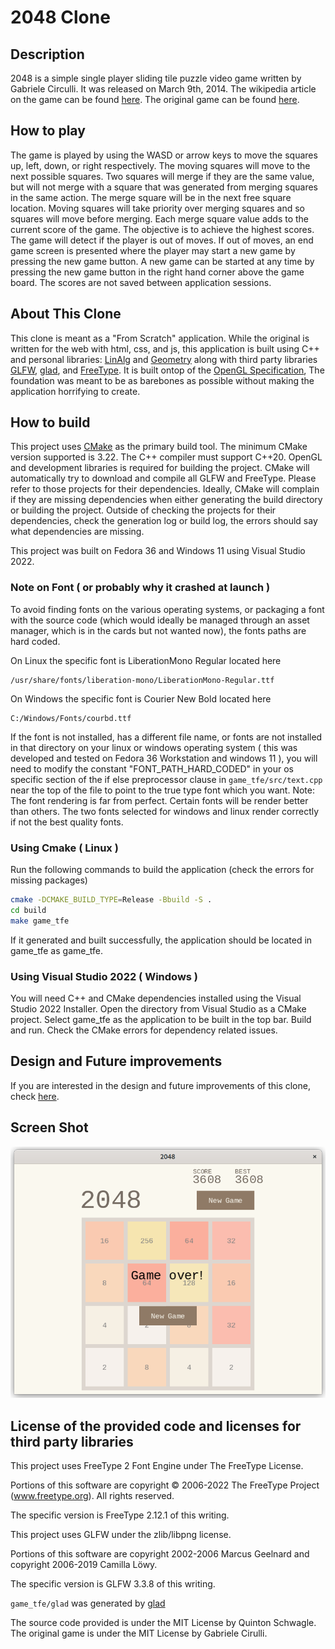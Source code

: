 # 2048 Clone

## Description

2048 is a simple single player sliding tile puzzle video game written by Gabriele Circulli. It was
released on March 9th, 2014. The wikipedia article on the game can be found
[here][2048-wikipedia]. The original game can be found [here](https://github.com/gabrielecirulli/2048).

[2048-wikipedia]: https://en.wikipedia.org/wiki/2048_(video_game)

## How to play

The game is played by using the WASD or arrow keys to move the squares up, left, down, or right 
respectively. The moving squares will move to the next possible squares. Two squares will merge if 
they are the same value, but will not merge with a square that was generated from merging squares in 
the same action. The merge square will be in the next free square location. Moving squares will take 
priority over merging squares and so squares will move before merging. Each merge square value adds 
to the current score of the game. The objective is to achieve the highest scores. The game will
detect if the player is out of moves. If out of moves, an end game screen is presented where the
player may start a new game by pressing the new game button. A new game can be started at any time
by pressing the new game button in the right hand corner above the game board. The scores are not
saved between application sessions.

## About This Clone

This clone is meant as a "From Scratch" application. While the original is written for the web with
html, css, and js, this application is built using C++ and personal libraries: [LinAlg](/linalg/README.md)
and [Geometry](/geometry/README.md) along with third party libraries [GLFW](https://www.glfw.org/),
[glad](https://github.com/Dav1dde/glad), and [FreeType](https://freetype.org). It is built ontop of
the [OpenGL Specification](https://www.opengl.org/), The foundation was meant to be as barebones 
as possible without making the application horrifying to create.

## How to build

This project uses [CMake](https://cmake.org/) as the primary build tool. The minimum CMake version
supported is 3.22. The C++ compiler must support C++20. OpenGL and development libraries is required
for building the project. CMake will automatically try to download and compile all GLFW and FreeType. 
Please refer to those projects for their dependencies. Ideally, CMake will complain if they are 
missing dependencies when either generating the build directory or building the project. Outside of
checking the projects for their dependencies, check the generation log or build log, the errors
should say what dependencies are missing.

This project was built on Fedora 36 and Windows 11 using Visual Studio 2022.

### Note on Font ( or probably why it crashed at launch ) 

To avoid finding fonts on the various operating systems, or packaging a font with the source code
(which would ideally be managed through an asset manager, which is in the cards but not wanted
now), the fonts paths are hard coded. 

On Linux the specific font is LiberationMono Regular located here 
```
/usr/share/fonts/liberation-mono/LiberationMono-Regular.ttf
```

On Windows the specific font is Courier New Bold located here
```
C:/Windows/Fonts/courbd.ttf
```

If the font is not installed, has a different file name, or fonts are not installed in that
directory on your linux or windows operating system ( this was developed and tested on Fedora 36 
Workstation and windows 11 ), you will need to modify the constant "FONT\_PATH\_HARD\_CODED" 
in your os specific section of the if else preprocessor clause in `game_tfe/src/text.cpp` near the 
top of the file to point to the true type font which you want. Note: The font rendering is far from 
perfect. Certain fonts will be render better than others. The two fonts selected for windows and 
linux render correctly if not the best quality fonts.

### Using Cmake ( Linux )

Run the following commands to build the application (check the errors for missing packages)

```sh
cmake -DCMAKE_BUILD_TYPE=Release -Bbuild -S .
cd build
make game_tfe
```

If it generated and built successfully, the application should be located in game\_tfe as game\_tfe.

### Using Visual Studio 2022 ( Windows )

You will need C++ and CMake dependencies installed using the Visual Studio 2022 Installer.
Open the directory from Visual Studio as a CMake project. Select game\_tfe as the application to be
built in the top bar. Build and run. Check the CMake errors for dependency related issues. 

## Design and Future improvements

If you are interested in the design and future improvements of this clone, check 
[here](/game_tfe/DESIGN.md).

## Screen Shot

![picture of 2048 clone](/game_tfe/end_screen.png)

## License of the provided code and licenses for third party libraries

This project uses FreeType 2 Font Engine under The FreeType License.

Portions of this software are copyright © 2006-2022 The FreeType
Project (www.freetype.org).  All rights reserved.

The specific version is FreeType 2.12.1 of this writing.

This project uses GLFW under the zlib/libpng license.

Portions of this software are copyright 2002-2006 Marcus Geelnard and copyright 2006-2019 Camilla 
Löwy.

The specific version is GLFW 3.3.8 of this writing.

`game_tfe/glad` was generated by [glad](https://github.com/Dav1dde/glad)

The source code provided is under the MIT License by Quinton Schwagle. The original game is under 
the MIT License by Gabriele Cirulli.

